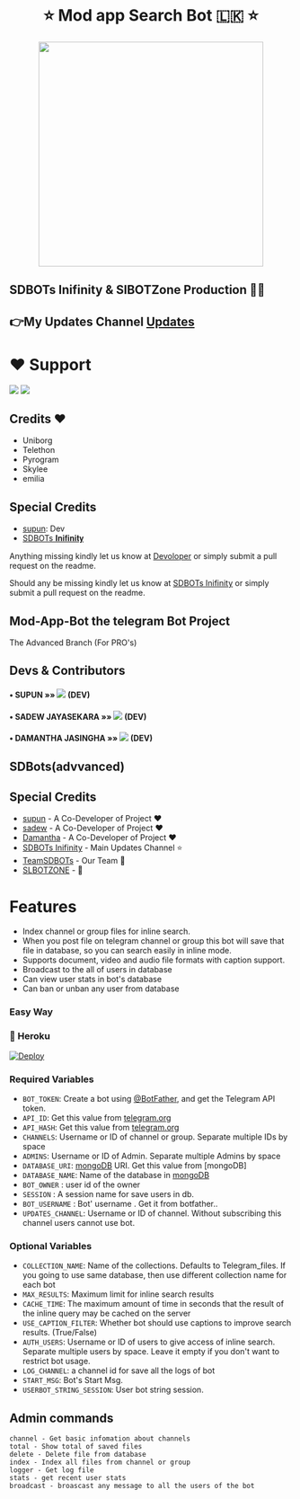 <h1 align="center"><b> ⭐️ Mod app Search Bot 🇱🇰  ⭐️ </b></h1>

</a>
  <p align="center"><a href="https://t.me/Ezila_Updates"><img src="https://telegra.ph/file/cbe204c499de7326250f1.jpg" width="400"></a></p>

## SDBOTs Inifinity & SlBOTZone Production 🌟🌟

## 👉My Updates Channel [Updates](https://t.me/SDBOTs_inifinity)

# ❤️ Support
<a href="https://t.me/SDBOTs_inifinity"><img src="https://img.shields.io/badge/Join-Telegram%20Channel-red.svg?logo=Telegram"></a>
<a href="https://t.me/SL_bot_zone"><img src="https://img.shields.io/badge/Join-Telegram%20Channel-blue.svg?logo=telegram"></a>

## Credits ❤️

 - Uniborg
 - Telethon
 - Pyrogram
 - Skylee
 - emilia

## Special Credits

- [supun](https://github.com/youtubeslgeekshow): Dev
- [SDBOTs 𝐈𝐧𝐢𝐟𝐢𝐧𝐢𝐭𝐲](https://t.me/SDBOTs_inifinity)

Anything missing kindly let us know at [Devoloper](https://t.me/SDBOTs_inifinity) or simply submit a pull request on the readme.

Should any be missing kindly let us know at [SDBOTs In͏i͏f͏i͏n͏i͏t͏y͏](https://t.me/SDBOTs_inifinity) or simply submit a pull request on the readme.

## Mod-App-Bot the telegram Bot Project
The Advanced Branch (For PRO's)
## Devs & Contributors

#### • SUPUN    »»  <a href="https://github.com/youtubeslgeekshow" alt="sadew451"> <img src="https://img.shields.io/badge/sadew451-107D8D?logo=github" /></a> (DEV)
#### • SADEW JAYASEKARA    »»  <a href="https://github.com/sadew451" alt="sadew451"> <img src="https://img.shields.io/badge/sadew451-107D8D?logo=github" /></a> (DEV) 
#### • DAMANTHA JASINGHA    »»  <a href="https://github.com/damantha126" alt="damantha126"> <img src="https://img.shields.io/badge/damantha126-107D8D?logo=github" /></a> (DEV)

## SDBots(advvanced)

## Special Credits


- [supun](https://github.com/youtubeslgeekshow) - A Co-Developer of Project ❤️
- [sadew](https://github.com/sadew451) - A Co-Developer of Project ❤️
- [Damantha](https://github.com/Damantha126) - A Co-Developer of Project ❤️
- [SDBOTs In͏i͏f͏i͏n͏i͏t͏y͏](https://t.me/SDBOTs_inifinity) - Main Updates Channel ⭐️
- [TeamSDBOTs](https://github.com/TeamSDBOTs) - Our Team 🌟
- [SLBOTZONE](https://t.me/slbotzone) -  🌟






# Features 

* Index channel or group files for inline search.
* When you post file on telegram channel or group this bot will save that file in database, so you can search easily in inline mode.
* Supports document, video and audio file formats with caption support.
* Broadcast to the all of users in database
* Can view user stats in bot's database
* Can ban or unban any user from database






### Easy Way

### 💜 Heroku

[![Deploy](https://www.herokucdn.com/deploy/button.svg)](https://heroku.com/deploy?template=https://github.com/sadew451/Mod-app-bot)


### Required Variables
* `BOT_TOKEN`: Create a bot using [@BotFather](https://telegram.dog/BotFather), and get the Telegram API token.
* `API_ID`: Get this value from [telegram.org](https://my.telegram.org/apps)
* `API_HASH`: Get this value from [telegram.org](https://my.telegram.org/apps)
* `CHANNELS`: Username or ID of channel or group. Separate multiple IDs by space
* `ADMINS`: Username or ID of Admin. Separate multiple Admins by space
* `DATABASE_URI`: [mongoDB](https://www.mongodb.com) URI. Get this value from [mongoDB]
* `DATABASE_NAME`: Name of the database in [mongoDB](https://www.mongodb.com)
* `BOT_OWNER` : user id of the owner
* `SESSION` : A session name for save users in db.
* `BOT_USERNAME` : Bot' username . Get it from botfather..
* `UPDATES_CHANNEL`: Username or ID of channel. Without subscribing this channel users cannot use bot.

### Optional Variables
* `COLLECTION_NAME`: Name of the collections. Defaults to Telegram_files. If you going to use same database, then use different collection name for each bot
* `MAX_RESULTS`: Maximum limit for inline search results
* `CACHE_TIME`: The maximum amount of time in seconds that the result of the inline query may be cached on the server
* `USE_CAPTION_FILTER`: Whether bot should use captions to improve search results. (True/False)
* `AUTH_USERS`: Username or ID of users to give access of inline search. Separate multiple users by space. Leave it empty if you don't want to restrict bot usage.
* `LOG_CHANNEL`: a channel id for save all the logs of bot
* `START_MSG`: Bot's Start Msg.
* `USERBOT_STRING_SESSION`: User bot string session.

## Admin commands
```
channel - Get basic infomation about channels
total - Show total of saved files
delete - Delete file from database
index - Index all files from channel or group
logger - Get log file
stats - get recent user stats
broadcast - broascast any message to all the users of the bot
```

